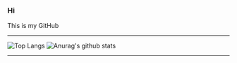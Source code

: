 ### Hi

This is my GitHub

----
![Top Langs](https://github-readme-stats.vercel.app/api/top-langs/?username=SanJJ1)
![Anurag's github stats](https://github-readme-stats.vercel.app/api?username=SanJJ1&count_private=true&show_icons=true&hide=stars,prs&hide_rank=true)

----




<!--
**SanJJ1/SanJJ1** is a ✨ _special_ ✨ repository because its `README.md` (this file) appears on your GitHub profile.

Here are some ideas to get you started:

- 🔭 I’m currently working on ...
- 🌱 I’m currently learning ...
- 👯 I’m looking to collaborate on ...
- 🤔 I’m looking for help with ...
- 💬 Ask me about ...
- 📫 How to reach me: ...
- 😄 Pronouns: ...
- ⚡ Fun fact: ...
-->

